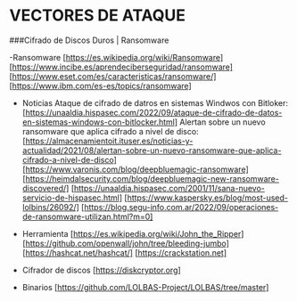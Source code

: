 # VECTORES DE ATAQUE

###Cifrado de Discos Duros | Ransomware

-Ransomware
[https://es.wikipedia.org/wiki/Ransomware]
[https://www.incibe.es/aprendeciberseguridad/ransomware]
[https://www.eset.com/es/caracteristicas/ransomware/]
[https://www.ibm.com/es-es/topics/ransomware]

- Noticias
Ataque de cifrado de datros en sistemas Windwos con Bitloker: [https://unaaldia.hispasec.com/2022/09/ataque-de-cifrado-de-datos-en-sistemas-windows-con-bitlocker.html]
Alertan sobre un nuevo ransomware que aplica cifrado a nivel de disco: [https://almacenamientoit.ituser.es/noticias-y-actualidad/2021/08/alertan-sobre-un-nuevo-ransomware-que-aplica-cifrado-a-nivel-de-disco]
[https://www.varonis.com/blog/deepbluemagic-ransomware]
[https://heimdalsecurity.com/blog/deepbluemagic-new-ransomware-discovered/]
[https://unaaldia.hispasec.com/2001/11/sana-nuevo-servicio-de-hispasec.html]
[https://www.kaspersky.es/blog/most-used-lolbins/26092/]
[https://blog.segu-info.com.ar/2022/09/operaciones-de-ransomware-utilizan.html?m=0]

- Herramienta
  [https://es.wikipedia.org/wiki/John_the_Ripper]
  [https://github.com/openwall/john/tree/bleeding-jumbo]
  [https://hashcat.net/hashcat/]
  [https://crackstation.net]

- Cifrador de discos
  [https://diskcryptor.org]

- Binarios
  [https://github.com/LOLBAS-Project/LOLBAS/tree/master]
